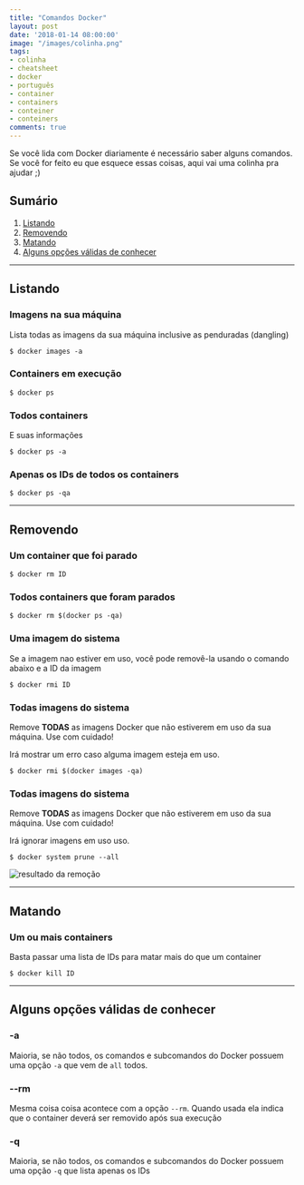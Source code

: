 ```yaml
---
title: "Comandos Docker"
layout: post
date: '2018-01-14 08:00:00'
image: "/images/colinha.png"
tags:
- colinha
- cheatsheet
- docker
- português
- container
- containers
- conteiner
- conteiners
comments: true
---
```


Se você lida com Docker diariamente é necessário saber alguns comandos. Se você for feito eu que esquece essas coisas, aqui vai uma colinha pra ajudar ;)

## Sumário
<!--toc-->
1. [Listando](#listando)
1. [Removendo](#removendo)
1. [Matando](#matando)
1. [Alguns opções válidas de conhecer](#opcoes)
<!--end toc-->

---

<h2 id="listando">Listando</h2>

### Imagens na sua máquina
Lista todas as imagens da sua máquina inclusive as penduradas (dangling)

``` console
$ docker images -a
```

### Containers em execução

``` console
$ docker ps
```

### Todos containers
E suas informações

``` console
$ docker ps -a
```

### Apenas os IDs de todos os containers

``` console
$ docker ps -qa
```

---

<h2 id="removendo">Removendo</h2>

### Um container que foi parado

``` console
$ docker rm ID
```

### Todos  containers que foram parados

``` console
$ docker rm $(docker ps -qa)
```

### Uma imagem do sistema
Se a imagem nao estiver em uso, você pode removê-la usando o comando abaixo e a ID da imagem

``` console
$ docker rmi ID
```

### Todas imagens do sistema
Remove **TODAS** as imagens Docker que não estiverem em uso da sua máquina. Use com cuidado!

Irá mostrar um erro caso alguma imagem esteja em uso.

``` console
$ docker rmi $(docker images -qa)
```

### Todas imagens do sistema
Remove **TODAS** as imagens Docker que não estiverem em uso da sua máquina. Use com cuidado!

Irá ignorar imagens em uso uso.

``` console
$ docker system prune --all
```
![resultado da remoção](https://i.imgur.com/BCPzKXW.png)

---

<h2 id="matando">Matando</h2>

### Um ou mais containers
Basta passar uma lista de IDs para matar mais do que um container

``` console
$ docker kill ID
```

---

<h2 id="opcoes">Alguns opções válidas de conhecer</h2>

### -a
Maioria, se não todos, os comandos e subcomandos do Docker possuem uma opção `-a` que vem de `all` todos.

### --rm
Mesma coisa coisa acontece com a opção `--rm`. Quando usada ela indica que o container deverá ser removido após sua execução

### -q
Maioria, se não todos, os comandos e subcomandos do Docker possuem uma opção `-q` que lista apenas os IDs
